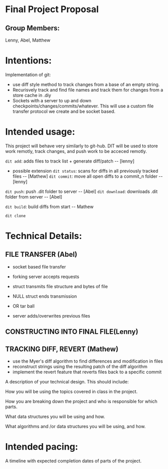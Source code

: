 # Final Project Proposal

## Group Members:
Lenny, Abel, Matthew       

# Intentions:

Implementation of git:
- use diff style method to track changes from a base of an empty string.
- Recurisvely track and find file names and track them for changes from a store cache in .diy
- Sockets with a server to up and down checkpoints/changes/commits/whatever. This will use a custom file transfer protocol we create and be socket based.
    
# Intended usage:

This project will behave very similarly to git-hub. DIT will be used to store work remotly, track changes, and push work to be acceced remotly.

`dit add`: adds files to track list + generate diff/patch -- [lenny]
 - possible extension `dit status`: scans for diffs in all previously tracked files -- [Mathew]
`dit commit`: move all open diffs to a commit_n folder -- [lenny]

`dit push`: push .dit folder to server -- [Abel]
`dit download`: downloads .dit folder from server -- [Abel]

`dit build`: build diffs from start -- Mathew

`dit clone`


# Technical Details:

## FILE TRANSFER (Abel)
- socket based file transfer
- forking server accepts requests
- struct transmits file structure and bytes of file
- NULL struct ends transmission 
- OR tar ball

- server adds/overwrites previous files

## CONSTRUCTING INTO FINAL FILE(Lenny)


## TRACKING DIFF, REVERT (Mathew)
- use the Myer's diff algorithm to find differences and modification in files
- reconstruct strings using the resulting patch of the diff algorithm
- implement the revert feature that reverts files back to a specific commit

A description of your technical design. This should include:
   
How you will be using the topics covered in class in the project.
     
How you are breaking down the project and who is responsible for which parts.
  
What data structures you will be using and how.
     
What algorithms and /or data structures you will be using, and how.
    
# Intended pacing:

A timeline with expected completion dates of parts of the project.
